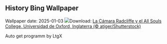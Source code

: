 ## History Bing Wallpaper
Wallpaper date: 2025-01-03
![](https://www.bing.com/th?id=OHR.TolkienOxford_ES-ES4772799027_UHD.jpg&w=1000)Download: [La Cámara Radcliffe y el All Souls College, Universidad de Oxford, Inglaterra (© atiger/Shutterstock)](https://www.bing.com/th?id=OHR.TolkienOxford_ES-ES4772799027_UHD.jpg)

Auto get programm by LtgX
